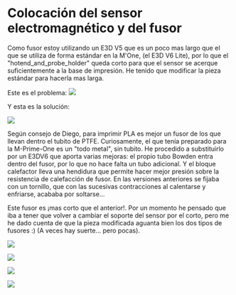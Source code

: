 # Colocación del sensor electromagnético y del fusor

 Como fusor estoy utilizando un E3D V5 que es un poco mas largo que el que se utiliza de forma estándar en la M'One, (el E3D V6 Lite), por lo que el "hotend_and_probe_holder" queda corto para que el sensor se acerque suficientemente a la base de impresión. He tenido que modificar la pieza estándar para hacerla mas larga.
 
 Este es el problema:
 ![](https://lh3.googleusercontent.com/RovAKOfYfUgfLqmsOPEU-4kbE9EhVhVr1MDU4BDmW9AHZOSeqtuPc9AXY41EWFBVc0pAWnqLvw=w1920-h1080-rw-no)
 
 Y esta es la solución:
 
 [](http://www.thingiverse.com/thing:1269118)
 
 ![](http://thingiverse-production-new.s3.amazonaws.com/renders/00/b8/49/52/11/f114afe0c10b274e7eaef8dabae9adf3_preview_featured.jpg)
 
 Según consejo de Diego, para imprimir PLA es mejor un fusor de los que llevan dentro el tubito de PTFE. Curiosamente, el que tenía preparado para la M-Prime-One es un "todo metal", sin tubito.  He procedido a substituirlo por un E3DV6 que aporta varias mejoras: el propio tubo Bowden entra dentro del fusor, por lo que no hace falta un tubo adicional. Y el bloque calefactor lleva una hendidura que permite hacer mejor presión sobre la resistencia de calefacción de fusor. En las versiones anteriores se fijaba con un tornillo, que con las sucesivas contracciones al calentarse y enfriarse, acababa por soltarse...

Este fusor es ¡mas corto que el anterior!. Por un momento he pensado que iba a tener que volver a cambiar el soporte del sensor por el corto, pero me he dado cuenta de que la pieza modificada aguanta bien los dos tipos de fusores :) (A veces hay suerte... pero pocas).

![](https://lh3.googleusercontent.com/Y5uki7CDKyw-Dqjy2ra1FhUDLnzkCtF2ro1sBOoS9DobcjgN3gZDHXYba9A0DPhhunA_tB8JOQ=w1920-h1080-rw-no)

![](https://lh3.googleusercontent.com/vlIGqXMKyEgvORqvdtq7C8RM949HD2SojzxZPUKwH-D_6kfGEiClI5fmO6BNzBLMyqMU0eFDzg=w1920-h1080-rw-no)

![](https://lh3.googleusercontent.com/bTj6-oq4bb-vmaWvrUjGrJpHTGQrsJUaTL2aeMe-JXCcr-XXMR0BjTRHXEx7ugksXeb8LrP6NQ=w1920-h1080-rw-no)

![](https://lh3.googleusercontent.com/Tm5LYbSauV67P4nJKQs24dMEU2z4ZoTkRDxUOGI9pNfTrSMexDrTu9j3fI6o54qwG2Vn4F857Q=w1920-h1080-rw-no)

